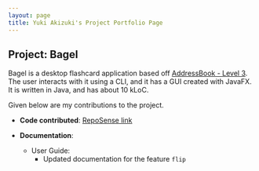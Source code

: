```yaml
---
layout: page
title: Yuki Akizuki's Project Portfolio Page
---
```


## Project: Bagel

Bagel is a desktop flashcard application based off [AddressBook - Level 3](https://se-education.org/addressbook-level3/). The user interacts with it using a CLI, and it has a GUI created with JavaFX. It is written in Java, and has about 10 kLoC.

Given below are my contributions to the project.

* **Code contributed**: [RepoSense link](https://nus-cs2103-ay2021s1.github.io/tp-dashboard/#breakdown=true)

* **Documentation**:
  * User Guide:
    * Updated documentation for the feature `flip`
